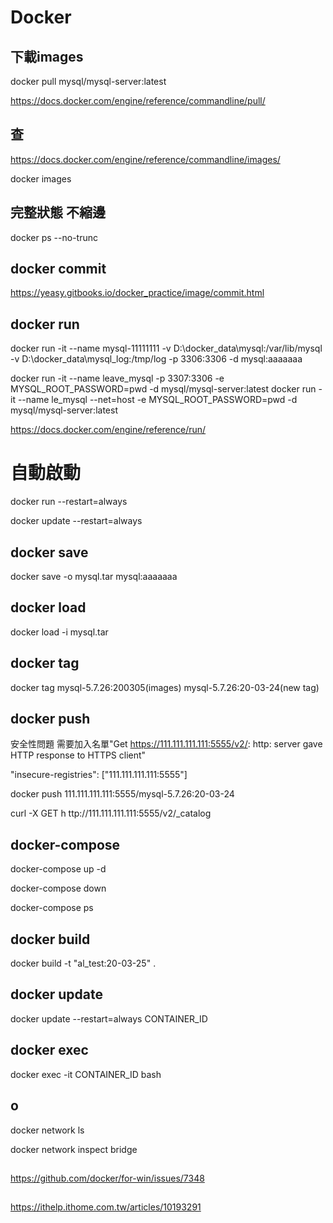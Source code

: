 # Docker


## 下載images
docker pull mysql/mysql-server:latest

https://docs.docker.com/engine/reference/commandline/pull/

## 查
https://docs.docker.com/engine/reference/commandline/images/

docker images



## 完整狀態 不縮邊
docker ps --no-trunc

## docker commit
https://yeasy.gitbooks.io/docker_practice/image/commit.html

## docker run

docker run -it --name mysql-11111111 -v D:\docker_data\mysql:/var/lib/mysql -v D:\docker_data\mysql_log:/tmp/log  -p 3306:3306 -d mysql:aaaaaaa


docker run -it --name leave_mysql -p 3307:3306 -e MYSQL_ROOT_PASSWORD=pwd -d mysql/mysql-server:latest
docker run -it --name le_mysql --net=host -e MYSQL_ROOT_PASSWORD=pwd -d mysql/mysql-server:latest

https://docs.docker.com/engine/reference/run/

# 自動啟動
docker run --restart=always

docker update --restart=always <CONTAINER ID>

## docker save

docker save -o mysql.tar mysql:aaaaaaa

## docker load

docker load -i mysql.tar

## docker tag

docker tag mysql-5.7.26:200305(images) mysql-5.7.26:20-03-24(new tag)

## docker push

安全性問題 需要加入名單"Get https://111.111.111.111:5555/v2/: http: server gave HTTP response to HTTPS client"

"insecure-registries": ["111.111.111.111:5555"]

docker push 111.111.111.111:5555/mysql-5.7.26:20-03-24

curl -X GET h ttp://111.111.111.111:5555/v2/_catalog


## docker-compose

docker-compose up -d

docker-compose down

docker-compose ps

## docker build

docker build -t "al_test:20-03-25" .

## docker update
docker update --restart=always CONTAINER_ID
  
## docker exec
docker exec -it CONTAINER_ID bash


## o
docker network ls

docker network inspect bridge


##

https://github.com/docker/for-win/issues/7348

##

https://ithelp.ithome.com.tw/articles/10193291
